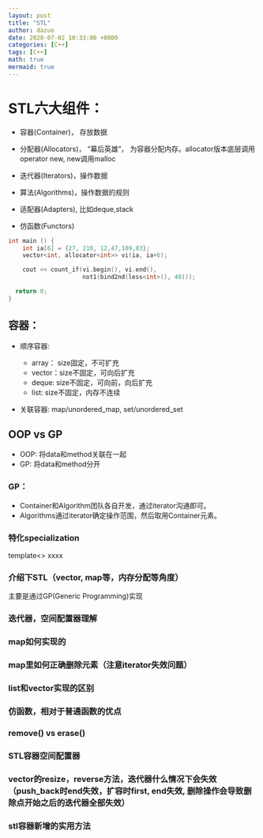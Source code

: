 ```yaml
---
layout: post
title: "STL"
author: dazuo
date: 2020-07-02 10:33:00 +0800
categories: [C++]
tags: [C++]
math: true
mermaid: true
---
```


# STL六大组件：
- 容器(Container)， 存放数据
- 分配器(Allocators)， “幕后英雄”， 为容器分配内存。allocator版本底层调用operator new, new调用malloc

- 迭代器(Iterators)，操作数据
- 算法(Algorithms)，操作数据的规则
- 适配器(Adapters), 比如deque,stack
- 仿函数(Functors)

```cpp
int main () {
    int ia[6] = {27, 210, 12,47,109,83};
    vector<int, allocator<int>> vi(ia, ia+6);

    cout << count_if(vi.begin(), vi.end(), 
                     not1(bind2nd(less<int>(), 40)));

  return 0;
}
```


## 容器：
- 顺序容器: 
  - array： size固定，不可扩充
  - vector：size不固定，可向后扩充
  - deque: size不固定，可向前，向后扩充
  - list: size不固定，内存不连续

- 关联容器: map/unordered_map, set/unordered_set


## OOP vs GP
- OOP: 将data和method关联在一起 
- GP: 将data和method分开

### GP：
- Container和Algorithm团队各自开发，通过iterator沟通即可。
- Algorithms通过iterator确定操作范围，然后取用Container元素。


### 特化specialization
template<> xxxx

### 介绍下STL（vector, map等，内存分配等角度）
主要是通过GP(Generic Programming)实现

### 迭代器，空间配置器理解

### map如何实现的

### map里如何正确删除元素（注意iterator失效问题）

### list和vector实现的区别

### 仿函数，相对于普通函数的优点

### remove() vs erase()

### STL容器空间配置器

### vector的resize，reverse方法，迭代器什么情况下会失效（push_back时end失效，扩容时first, end失效, 删除操作会导致删除点开始之后的迭代器全部失效）

### stl容器新增的实用方法